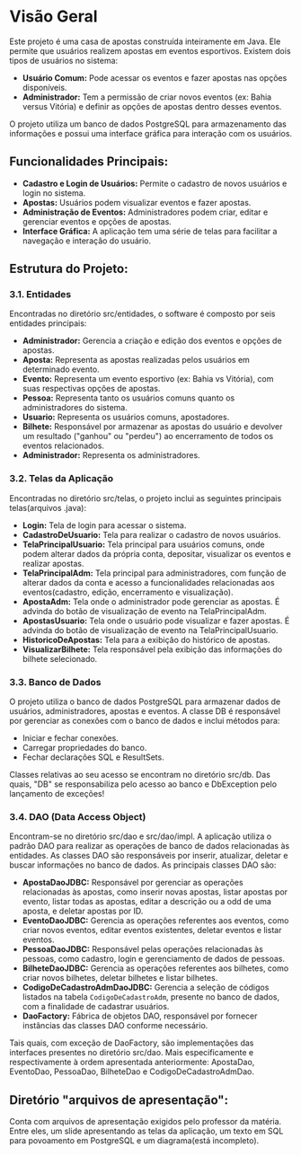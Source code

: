 # Visão Geral

Este projeto é uma casa de apostas construída inteiramente em Java. Ele permite que usuários realizem apostas em eventos esportivos. Existem dois tipos de usuários no sistema:

- **Usuário Comum:** Pode acessar os eventos e fazer apostas nas opções disponíveis.
- **Administrador:** Tem a permissão de criar novos eventos (ex: Bahia versus Vitória) e definir as opções de apostas dentro desses eventos.

O projeto utiliza um banco de dados PostgreSQL para armazenamento das informações e possui uma interface gráfica para interação com os usuários.

## Funcionalidades Principais:

- **Cadastro e Login de Usuários:** Permite o cadastro de novos usuários e login no sistema.
- **Apostas:** Usuários podem visualizar eventos e fazer apostas.
- **Administração de Eventos:** Administradores podem criar, editar e gerenciar eventos e opções de apostas.
- **Interface Gráfica:** A aplicação tem uma série de telas para facilitar a navegação e interação do usuário.

## Estrutura do Projeto:

### 3.1. Entidades

Encontradas no diretório src/entidades, o software é composto por seis entidades principais:

- **Administrador:** Gerencia a criação e edição dos eventos e opções de apostas.
- **Aposta:** Representa as apostas realizadas pelos usuários em determinado evento.
- **Evento:** Representa um evento esportivo (ex: Bahia vs Vitória), com suas respectivas opções de apostas.
- **Pessoa:** Representa tanto os usuários comuns quanto os administradores do sistema.
- **Usuario:** Representa os usuários comuns, apostadores.
- **Bilhete:** Responsável por armazenar as apostas do usuário e devolver um resultado ("ganhou" ou "perdeu") ao encerramento de todos os eventos relacionados.
- **Administrador:** Representa os administradores.

### 3.2. Telas da Aplicação

Encontradas no diretório src/telas, o projeto inclui as seguintes principais telas(arquivos .java):

- **Login:** Tela de login para acessar o sistema.
- **CadastroDeUsuario:** Tela para realizar o cadastro de novos usuários.
- **TelaPrincipalUsuario:** Tela principal para usuários comuns, onde podem alterar dados da própria conta, depositar, visualizar os eventos e realizar apostas.
- **TelaPrincipalAdm:** Tela principal para administradores, com função de alterar dados da conta e acesso a funcionalidades relacionadas aos eventos(cadastro, edição, encerramento e visualização).
- **ApostaAdm:** Tela onde o administrador pode gerenciar as apostas. É advinda do botão de visualização de evento na TelaPrincipalAdm.
- **ApostasUsuario:** Tela onde o usuário pode visualizar e fazer apostas. É advinda do botão de visualização de evento na TelaPrincipalUsuario.
- **HistoricoDeApostas:** Tela para a exibição do histórico de apostas.
- **VisualizarBilhete:** Tela responsável pela exibição das informações do bilhete selecionado.

### 3.3. Banco de Dados

O projeto utiliza o banco de dados PostgreSQL para armazenar dados de usuários, administradores, apostas e eventos. A classe DB é responsável por gerenciar as conexões com o banco de dados e inclui métodos para:

- Iniciar e fechar conexões.
- Carregar propriedades do banco.
- Fechar declarações SQL e ResultSets.

Classes relativas ao seu acesso se encontram no diretório src/db. Das quais, "DB" se responsabiliza pelo acesso ao banco e DbException pelo lançamento de exceções!

### 3.4. DAO (Data Access Object)

Encontram-se no diretório src/dao e src/dao/impl. A aplicação utiliza o padrão DAO para realizar as operações de banco de dados relacionadas às entidades. As classes DAO são responsáveis por inserir, atualizar, deletar e buscar informações no banco de dados. As principais classes DAO são:

- **ApostaDaoJDBC:** Responsável por gerenciar as operações relacionadas às apostas, como inserir novas apostas, listar apostas por evento, listar todas as apostas, editar a descrição ou a odd de uma aposta, e deletar apostas por ID.
- **EventoDaoJDBC:** Gerencia as operações referentes aos eventos, como criar novos eventos, editar eventos existentes, deletar eventos e listar eventos.
- **PessoaDaoJDBC:** Responsável pelas operações relacionadas às pessoas, como cadastro, login e gerenciamento de dados de pessoas.
- **BilheteDaoJDBC:** Gerencia as operações referentes aos bilhetes, como criar novos bilhetes, deletar bilhetes e listar bilhetes.
- **CodigoDeCadastroAdmDaoJDBC:** Gerencia a seleção de códigos listados na tabela `CodigoDeCadastroAdm`, presente no banco de dados, com a finalidade de cadastrar usuários.
- **DaoFactory:** Fábrica de objetos DAO, responsável por fornecer instâncias das classes DAO conforme necessário.

Tais quais, com exceção de DaoFactory, são implementações das interfaces presentes no diretório src/dao. Mais especificamente e respectivamente à ordem apresentada anteriormente: ApostaDao, EventoDao, PessoaDao, BilheteDao e CodigoDeCadastroAdmDao.

## Diretório "arquivos de apresentação":

Conta com arquivos de apresentação exigidos pelo professor da matéria. Entre eles, um slide apresentando as telas da aplicação, um texto em SQL para povoamento em PostgreSQL e um diagrama(está incompleto).
